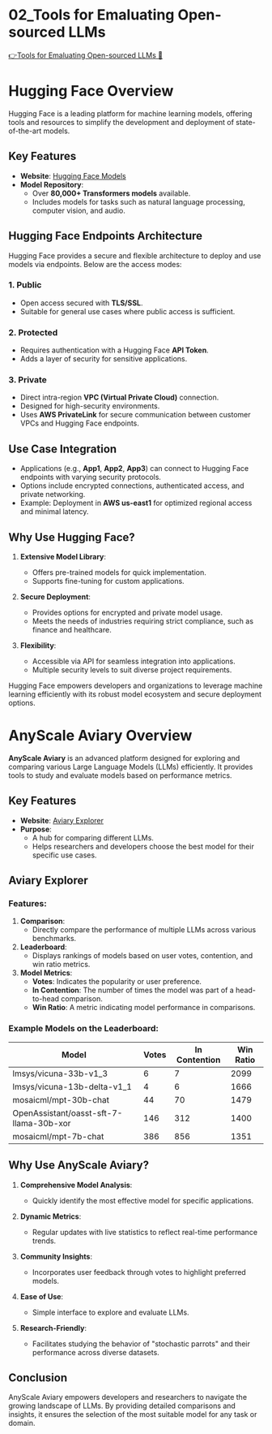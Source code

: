 # 02_Tools for Emaluating Open-sourced LLMs

[👉Tools for Emaluating Open-sourced LLMs &#128279;](https://codered.eccouncil.org/courseVideo/generative-ai-for-cybersecurity-course?lessonId=f25c6637-e8a3-47e9-8463-2da45fba674f&finalAssessment=false)

# Hugging Face Overview

Hugging Face is a leading platform for machine learning models, offering tools and resources to simplify the development and deployment of state-of-the-art models.

## Key Features

- **Website**: [Hugging Face Models](https://huggingface.co/models)
- **Model Repository**:
  - Over **80,000+ Transformers models** available.
  - Includes models for tasks such as natural language processing, computer vision, and audio.

## Hugging Face Endpoints Architecture

Hugging Face provides a secure and flexible architecture to deploy and use models via endpoints. Below are the access modes:

### 1. **Public**

- Open access secured with **TLS/SSL**.
- Suitable for general use cases where public access is sufficient.

### 2. **Protected**

- Requires authentication with a Hugging Face **API Token**.
- Adds a layer of security for sensitive applications.

### 3. **Private**

- Direct intra-region **VPC (Virtual Private Cloud)** connection.
- Designed for high-security environments.
- Uses **AWS PrivateLink** for secure communication between customer VPCs and Hugging Face endpoints.

## Use Case Integration

- Applications (e.g., **App1**, **App2**, **App3**) can connect to Hugging Face endpoints with varying security protocols.
- Options include encrypted connections, authenticated access, and private networking.
- Example: Deployment in **AWS us-east1** for optimized regional access and minimal latency.

## Why Use Hugging Face?

1. **Extensive Model Library**:

   - Offers pre-trained models for quick implementation.
   - Supports fine-tuning for custom applications.

2. **Secure Deployment**:

   - Provides options for encrypted and private model usage.
   - Meets the needs of industries requiring strict compliance, such as finance and healthcare.

3. **Flexibility**:
   - Accessible via API for seamless integration into applications.
   - Multiple security levels to suit diverse project requirements.

Hugging Face empowers developers and organizations to leverage machine learning efficiently with its robust model ecosystem and secure deployment options.

# AnyScale Aviary Overview

**AnyScale Aviary** is an advanced platform designed for exploring and comparing various Large Language Models (LLMs) efficiently. It provides tools to study and evaluate models based on performance metrics.

## Key Features

- **Website**: [Aviary Explorer](https://aviary.anyscale.com/)
- **Purpose**:
  - A hub for comparing different LLMs.
  - Helps researchers and developers choose the best model for their specific use cases.

## Aviary Explorer

### Features:

1. **Comparison**:
   - Directly compare the performance of multiple LLMs across various benchmarks.
2. **Leaderboard**:
   - Displays rankings of models based on user votes, contention, and win ratio metrics.
3. **Model Metrics**:
   - **Votes**: Indicates the popularity or user preference.
   - **In Contention**: The number of times the model was part of a head-to-head comparison.
   - **Win Ratio**: A metric indicating model performance in comparisons.

### Example Models on the Leaderboard:

| **Model**                               | **Votes** | **In Contention** | **Win Ratio** |
| --------------------------------------- | --------- | ----------------- | ------------- |
| lmsys/vicuna-33b-v1_3                   | 6         | 7                 | 2099          |
| lmsys/vicuna-13b-delta-v1_1             | 4         | 6                 | 1666          |
| mosaicml/mpt-30b-chat                   | 44        | 70                | 1479          |
| OpenAssistant/oasst-sft-7-llama-30b-xor | 146       | 312               | 1400          |
| mosaicml/mpt-7b-chat                    | 386       | 856               | 1351          |

## Why Use AnyScale Aviary?

1. **Comprehensive Model Analysis**:
   - Quickly identify the most effective model for specific applications.
2. **Dynamic Metrics**:
   - Regular updates with live statistics to reflect real-time performance trends.
3. **Community Insights**:

   - Incorporates user feedback through votes to highlight preferred models.

4. **Ease of Use**:

   - Simple interface to explore and evaluate LLMs.

5. **Research-Friendly**:
   - Facilitates studying the behavior of "stochastic parrots" and their performance across diverse datasets.

## Conclusion

AnyScale Aviary empowers developers and researchers to navigate the growing landscape of LLMs. By providing detailed comparisons and insights, it ensures the selection of the most suitable model for any task or domain.
